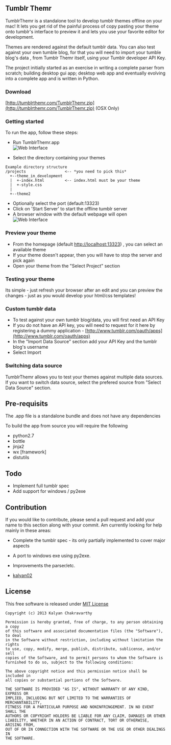 ## Tumblr Themr

TumblrThemr is a standalone tool to develop tumblr themes offline on your mac! It lets you get rid of the painful process of copy pasting your theme onto tumblr's interface to preview it and lets you use your favorite editor for development.

Themes are rendered against the default tumblr data. You can also test against your own tumble blog, for that you will need to import your tumble blog's data , from Tumblr Themr itself, using your Tumblr developer API Key.

The project initially started as an exercise in writing a complete parser from scratch; building desktop gui app; desktop web app and eventually evolving into a complete app and is written in Python.

### Download

[http://tumblrthemr.com/TumblrThemr.zip](http://tumblrthemr.com/TumblrThemr.zip) (OSX Only)

### Getting started

To run the app, follow these steps:

 * Run TumblrThemr.app  
![Web Interface](https://raw.github.com/kalyan02/tumblrtemplatr/master/etc/screenshot_2.png)

 * Select the directory containing your themes  

```
Example directory structure  
/projects                 <-- *you need to pick this*
  +--theme_in_development
  |  +-index.html         <-- index.html must be your theme
  |  +-style.css
  |
  +--theme2
```

 * Optionally select the port (default:13323)
 * Click on 'Start Server' to start the offline tumblr server
 * A browser window with the default webpage will open  
![Web Interface](https://raw.github.com/kalyan02/tumblrtemplatr/master/etc/screenshot_1.png)

### Preview your theme
 * From the homepage (default [http://localhost:13323](http://localhost:13323)) , you can select an available theme
 * If your theme doesn't appear, then you will have to stop the server and pick again
 * Open your theme from the "Select Project" section

### Testing your theme
Its simple - just refresh your browser after an edit and you can preview the changes - just as you would develop your html/css templates!

### Custom tumblr data

 * To test against your own tumblr blog/data, you will first need an API Key
 * If you do not have an API key, you will need to request for it here by registering a dummy application - [http://www.tumblr.com/oauth/apps](http://www.tumblr.com/oauth/apps)
 * In the "Import Data Source" section add your API Key and the tumblr blog's username
 * Select Import 
 
 
### Switching data source
 TumblrThemr allows you to test your themes against multiple data sources. If you want to switch data source, select the prefered source from "Select Data Source" section.

## Pre-requisits 
The .app file is a standalone bundle and does not have any dependencies

To build the app from source you will require the following 
 * python2.7
 * bottle
 * jinja2
 * wx [framework]
 * distutils

## Todo
 * Implement full tumblr spec
 * Add support for windows / py2exe

## Contribution
If you would like to contribute, please send a pull request and add your name to this section along with your commit.
Am currently looking for help mainly in these areas:
 * Complete the tumblr spec - its only partially implemented to cover major aspects
 * A port to windows exe using py2exe.
 * Improvements the parser/etc.

* [kalyan02](http://twitter.com/kalyan02)

## License
This free software is released under [MIT License](http://opensource.org/licenses/MIT)
```
Copyright (c) 2013 Kalyan Chakravarthy

Permission is hereby granted, free of charge, to any person obtaining a copy
of this software and associated documentation files (the "Software"), to deal
in the Software without restriction, including without limitation the rights
to use, copy, modify, merge, publish, distribute, sublicense, and/or sell
copies of the Software, and to permit persons to whom the Software is
furnished to do so, subject to the following conditions:

The above copyright notice and this permission notice shall be included in
all copies or substantial portions of the Software.

THE SOFTWARE IS PROVIDED "AS IS", WITHOUT WARRANTY OF ANY KIND, EXPRESS OR
IMPLIED, INCLUDING BUT NOT LIMITED TO THE WARRANTIES OF MERCHANTABILITY,
FITNESS FOR A PARTICULAR PURPOSE AND NONINFRINGEMENT. IN NO EVENT SHALL THE
AUTHORS OR COPYRIGHT HOLDERS BE LIABLE FOR ANY CLAIM, DAMAGES OR OTHER
LIABILITY, WHETHER IN AN ACTION OF CONTRACT, TORT OR OTHERWISE, ARISING FROM,
OUT OF OR IN CONNECTION WITH THE SOFTWARE OR THE USE OR OTHER DEALINGS IN
THE SOFTWARE.
```
